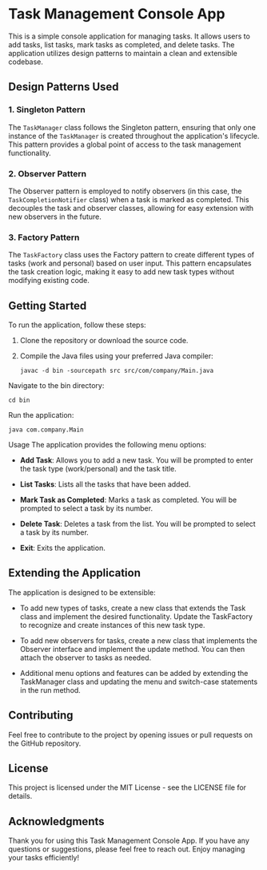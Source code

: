 # Task Management Console App

This is a simple console application for managing tasks. It allows users to add tasks, list tasks, mark tasks as completed, and delete tasks. The application utilizes design patterns to maintain a clean and extensible codebase.

## Design Patterns Used

### 1. Singleton Pattern

The `TaskManager` class follows the Singleton pattern, ensuring that only one instance of the `TaskManager` is created throughout the application's lifecycle. This pattern provides a global point of access to the task management functionality.

### 2. Observer Pattern

The Observer pattern is employed to notify observers (in this case, the `TaskCompletionNotifier` class) when a task is marked as completed. This decouples the task and observer classes, allowing for easy extension with new observers in the future.

### 3. Factory Pattern

The `TaskFactory` class uses the Factory pattern to create different types of tasks (work and personal) based on user input. This pattern encapsulates the task creation logic, making it easy to add new task types without modifying existing code.

## Getting Started

To run the application, follow these steps:

1. Clone the repository or download the source code.

2. Compile the Java files using your preferred Java compiler:
   
   ```shell
   javac -d bin -sourcepath src src/com/company/Main.java
   
Navigate to the bin directory:

   ```shell
   cd bin
   ```
Run the application:
   ```shell
java com.company.Main
   ```
Usage
The application provides the following menu options:

- **Add Task**: Allows you to add a new task. You will be prompted to enter the task type (work/personal) and the task title.

- **List Tasks**: Lists all the tasks that have been added.

- **Mark Task as Completed**: Marks a task as completed. You will be prompted to select a task by its number.

- **Delete Task**: Deletes a task from the list. You will be prompted to select a task by its number.

- **Exit**: Exits the application.

## Extending the Application

The application is designed to be extensible:

- To add new types of tasks, create a new class that extends the Task class and implement the desired functionality. Update the TaskFactory to recognize and create instances of this new task type.

- To add new observers for tasks, create a new class that implements the Observer interface and implement the update method. You can then attach the observer to tasks as needed.

- Additional menu options and features can be added by extending the TaskManager class and updating the menu and switch-case statements in the run method.

## Contributing

Feel free to contribute to the project by opening issues or pull requests on the GitHub repository.

## License

This project is licensed under the MIT License - see the LICENSE file for details.

## Acknowledgments

Thank you for using this Task Management Console App. If you have any questions or suggestions, please feel free to reach out. Enjoy managing your tasks efficiently!
